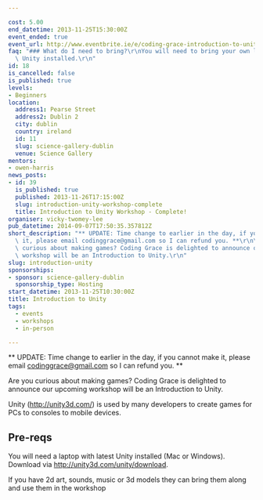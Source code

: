 ```yaml
---

cost: 5.00
end_datetime: 2013-11-25T15:30:00Z
event_ended: true
event_url: http://www.eventbrite.ie/e/coding-grace-introduction-to-unity-workshop-tickets-8422607245
faq: "### What do I need to bring?\r\nYou will need to bring your own laptop with\
  \ Unity installed.\r\n"
id: 18
is_cancelled: false
is_published: true
levels:
- Beginners
location:
  address1: Pearse Street
  address2: Dublin 2
  city: dublin
  country: ireland
  id: 11
  slug: science-gallery-dublin
  venue: Science Gallery
mentors:
- owen-harris
news_posts:
- id: 39
  is_published: true
  published: 2013-11-26T17:15:00Z
  slug: introduction-unity-workshop-complete
  title: Introduction to Unity Workshop - Complete!
organiser: vicky-twomey-lee
pub_datetime: 2014-09-07T17:50:35.357812Z
short_description: "** UPDATE: Time change to earlier in the day, if you cannot make\
  \ it, please email codinggrace@gmail.com so I can refund you. **\r\n\r\nAre you\
  \ curious about making games? Coding Grace is delighted to announce our upcoming\
  \ workshop will be an Introduction to Unity.\r\n"
slug: introduction-unity
sponsorships:
- sponsor: science-gallery-dublin
  sponsorship_type: Hosting
start_datetime: 2013-11-25T10:30:00Z
title: Introduction to Unity
tags:
  - events
  - workshops
  - in-person

---
```


** UPDATE: Time change to earlier in the day, if you cannot make it, please email codinggrace@gmail.com so I can refund you. **

Are you curious about making games? Coding Grace is delighted to announce our upcoming workshop will be an Introduction to Unity.

<p>Unity (<a href="http://unity3d.com/">http://unity3d.com/</a>) is used by many developers to create games for PCs to consoles to mobile devices.</p>

<h2>Pre-reqs</h2>
<p>You will need a laptop with latest Unity installed (Mac or Windows). Download via&nbsp;<a href="http://unity3d.com/unity/download" title="Download Unity">http://unity3d.com/unity/download</a>.</p>
<p>If you have 2d art, sounds, music or 3d models they can bring them along and use them in the workshop</p>